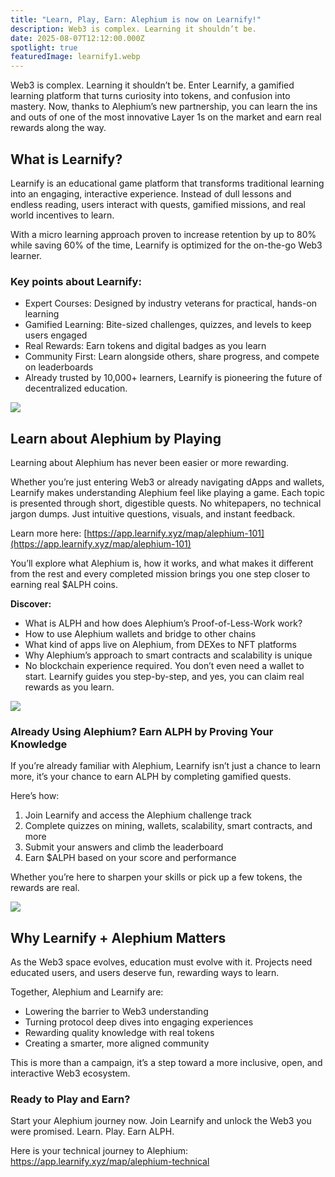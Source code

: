 ```yaml
---
title: "Learn, Play, Earn: Alephium is now on Learnify!"
description: Web3 is complex. Learning it shouldn’t be.
date: 2025-08-07T12:12:00.000Z
spotlight: true
featuredImage: learnify1.webp
---
```

Web3 is complex. Learning it shouldn’t be. Enter Learnify, a gamified learning platform that turns curiosity into tokens, and confusion into mastery. Now, thanks to Alephium’s new partnership, you can learn the ins and outs of one of the most innovative Layer 1s on the market and earn real rewards along the way.

## What is Learnify?

Learnify is an educational game platform that transforms traditional learning into an engaging, interactive experience. Instead of dull lessons and endless reading, users interact with quests, gamified missions, and real world incentives to learn.

With a micro learning approach proven to increase retention by up to 80% while saving 60% of the time, Learnify is optimized for the on-the-go Web3 learner.

### Key points about Learnify:

* Expert Courses: Designed by industry veterans for practical, hands-on learning
* Gamified Learning: Bite-sized challenges, quizzes, and levels to keep users engaged
* Real Rewards: Earn tokens and digital badges as you learn
* Community First: Learn alongside others, share progress, and compete on leaderboards
* Already trusted by 10,000+ learners, Learnify is pioneering the future of decentralized education.

![](https://miro.medium.com/v2/resize:fit:1400/format:webp/1*EgrwkHvOizqqZkts-EV1xQ.png)

## Learn about Alephium by Playing

Learning about Alephium has never been easier or more rewarding.

Whether you’re just entering Web3 or already navigating dApps and wallets, Learnify makes understanding Alephium feel like playing a game. Each topic is presented through short, digestible quests. No whitepapers, no technical jargon dumps. Just intuitive questions, visuals, and instant feedback.

Learn more here: [https://app.learnify.xyz/map/alephium-101](https://app.learnify.xyz/map/alephium-101)

You’ll explore what Alephium is, how it works, and what makes it different from the rest and every completed mission brings you one step closer to earning real $ALPH coins.

**Discover:**

* What is ALPH and how does Alephium’s Proof-of-Less-Work work?
* How to use Alephium wallets and bridge to other chains
* What kind of apps live on Alephium, from DEXes to NFT platforms
* Why Alephium’s approach to smart contracts and scalability is unique
* No blockchain experience required. You don’t even need a wallet to start. Learnify guides you step-by-step, and yes, you can claim real rewards as you learn.

![](https://miro.medium.com/v2/resize:fit:1400/format:webp/1*2D5Gx8dUtqdR6ENQ4XFLDw.jpeg)

### Already Using Alephium? Earn ALPH by Proving Your Knowledge

If you’re already familiar with Alephium, Learnify isn’t just a chance to learn more, it’s your chance to earn ALPH by completing gamified quests.



Here’s how:

1. Join Learnify and access the Alephium challenge track
2. Complete quizzes on mining, wallets, scalability, smart contracts, and more
3. Submit your answers and climb the leaderboard
4. Earn $ALPH based on your score and performance

Whether you’re here to sharpen your skills or pick up a few tokens, the rewards are real.

![](https://miro.medium.com/v2/resize:fit:1400/format:webp/1*jEzw7FgtUTDjS_OzrGhy6w.png)

## Why Learnify + Alephium Matters

As the Web3 space evolves, education must evolve with it. Projects need educated users, and users deserve fun, rewarding ways to learn.

Together, Alephium and Learnify are:

* Lowering the barrier to Web3 understanding
* Turning protocol deep dives into engaging experiences
* Rewarding quality knowledge with real tokens
* Creating a smarter, more aligned community

This is more than a campaign, it’s a step toward a more inclusive, open, and interactive Web3 ecosystem.



### Ready to Play and Earn?

Start your Alephium journey now. Join Learnify and unlock the Web3 you were promised. Learn. Play. Earn ALPH.



Here is your technical journey to Alephium: https://app.learnify.xyz/map/alephium-technical
